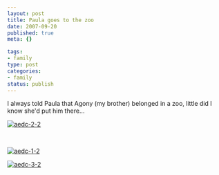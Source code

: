```yaml
--- 
layout: post
title: Paula goes to the zoo
date: 2007-09-20
published: true
meta: {}

tags: 
- family
type: post
categories: 
- family
status: publish
---
```



I always told Paula that Agony (my brother) belonged in a zoo, little did I know she'd put him there...

  

[![aedc-2-2](http://www.andyeick.com/_blogMedia/Paulagoestothezoo_FEEC/aedc22_thumb.jpg)](http://www.andyeick.com/_blogMedia/Paulagoestothezoo_FEEC/aedc22.jpg) 

  

 

  

[![aedc-1-2](http://www.andyeick.com/_blogMedia/Paulagoestothezoo_FEEC/aedc12_thumb.jpg)](http://www.andyeick.com/_blogMedia/Paulagoestothezoo_FEEC/aedc12.jpg) 

  

[![aedc-3-2](http://www.andyeick.com/_blogMedia/Paulagoestothezoo_FEEC/aedc32_thumb.jpg)](http://www.andyeick.com/_blogMedia/Paulagoestothezoo_FEEC/aedc32.jpg)


